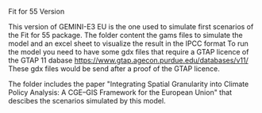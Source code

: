 Fit for 55 Version

This version of GEMINI-E3 EU is the one used to simulate first scenarios of the Fit for 55 package.
The folder content the gams files to simulate the model and an excel sheet to visualize the result in the IPCC format
To run the model you need to have some gdx files that require a GTAP licence of the GTAP 11 dabase https://www.gtap.agecon.purdue.edu/databases/v11/
These gdx files would be send after a proof of the GTAP licence.

The folder includes the paper "Integrating Spatial Granularity into Climate Policy Analysis: A CGE–GIS Framework for the European Union" that descibes the scenarios
simulated by this model. 
